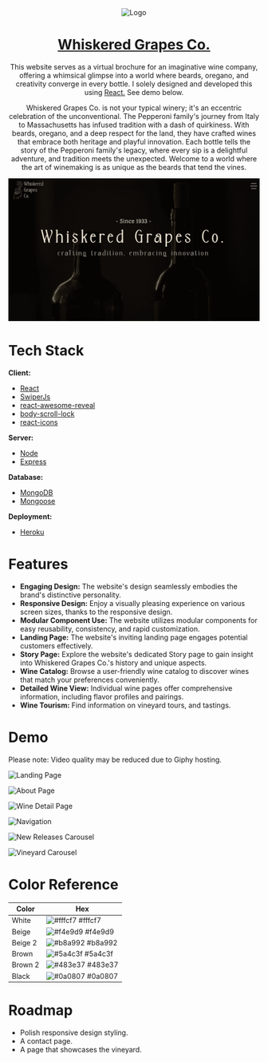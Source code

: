 <div align='center'>
    <Img alt='Logo' src='./public/favicon.ico' width='120px'/>
</div>
<h1 align='center'>
  <a href='https://whiskered-grapes-co-9786d5309a36.herokuapp.com/' target='_blank'>Whiskered Grapes Co.</a>
</h1>

<p align='center'>
  This website serves as a virtual brochure for an imaginative wine company, offering a whimsical glimpse into a world where beards, oregano, and creativity converge in every bottle. I solely designed and developed this using <a href='https://react.dev/' target='_blank'>React.</a> See demo below.
</p>

<p align='center'>
    Whiskered Grapes Co. is not your typical winery; it's an eccentric celebration of the unconventional. The Pepperoni family's journey from Italy to Massachusetts has infused tradition with a dash of quirkiness. With beards, oregano, and a deep respect for the land, they have crafted wines that embrace both heritage and playful innovation. Each bottle tells the story of the Pepperoni family's legacy, where every sip is a delightful adventure, and tradition meets the unexpected. Welcome to a world where the art of winemaking is as unique as the beards that tend the vines.
</p>
<div align='center'>
    <Img alt='App Screen Shot' src='./public/readme.png'>
</div>

# Tech Stack

**Client:**

- [React](https://react.dev/)
- [SwiperJs](https://swiperjs.com/)
- [react-awesome-reveal](https://react-awesome-reveal.morello.dev/)
- [body-scroll-lock](https://www.npmjs.com/package/body-scroll-lock)
- [react-icons](https://react-icons.github.io/react-icons/)

**Server:**

- [Node](https://nodejs.org/en)
- [Express](https://expressjs.com/)

**Database:**

- [MongoDB](https://www.mongodb.com/)
- [Mongoose](https://mongoosejs.com/)

**Deployment:**

- [Heroku](https://whiskered-grapes-co-9786d5309a36.herokuapp.com/)

# Features

- **Engaging Design:** The website's design seamlessly embodies the brand's distinctive personality.
- **Responsive Design:** Enjoy a visually pleasing experience on various screen sizes, thanks to the responsive design.
- **Modular Component Use:** The website utilizes modular components for easy reusability, consistency, and rapid customization.
- **Landing Page:** The website's inviting landing page engages potential customers effectively.
- **Story Page:** Explore the website's dedicated Story page to gain insight into Whiskered Grapes Co.'s history and unique aspects.
- **Wine Catalog:** Browse a user-friendly wine catalog to discover wines that match your preferences conveniently.
- **Detailed Wine View:** Individual wine pages offer comprehensive information, including flavor profiles and pairings.
- **Wine Tourism:** Find information on vineyard tours, and tastings.

# Demo

Please note: Video quality may be reduced due to Giphy hosting. 

![Landing Page](https://media.giphy.com/media/v1.Y2lkPTc5MGI3NjExY2t6bjhlbG1hd3A1eGYzZWJiend4MjF0OXNpbTVjYnpxdHE0ZW8ycCZlcD12MV9pbnRlcm5hbF9naWZfYnlfaWQmY3Q9Zw/uMRPlijyLpNFMh2gXh/giphy.gif)

![About Page](https://media.giphy.com/media/v1.Y2lkPTc5MGI3NjExeWJ5a3hmbXp0eWJpb3FqazF4NmVrNmtzMTJnMGVmYjFhMzMzNm9nZCZlcD12MV9pbnRlcm5hbF9naWZfYnlfaWQmY3Q9Zw/QxPwlHyWMPI52qZoCh/giphy.gif)

![Wine Detail Page](https://media.giphy.com/media/v1.Y2lkPTc5MGI3NjExMDhkdGRmYzBxMDBkZjkwdWpvcWdwNWsxejJ5c3I2OThtanB2czlvOSZlcD12MV9pbnRlcm5hbF9naWZfYnlfaWQmY3Q9Zw/ZBPpUEsMkcNztfFb8J/giphy.gif)

![Navigation](https://media.giphy.com/media/v1.Y2lkPTc5MGI3NjExYzNzOXhjM2RxYzBzNjZ5ZXJ4bXkzc3k1djlheW11Y2h6cTV6bjF2eSZlcD12MV9pbnRlcm5hbF9naWZfYnlfaWQmY3Q9Zw/CSgRYq3Z63DKh78fQX/giphy.gif)

![New Releases Carousel](https://media.giphy.com/media/v1.Y2lkPTc5MGI3NjExdnM2dDVnN3pxaHJodzJqMjQya292dDB5aHplajlscDZ2MzNrYnRudCZlcD12MV9pbnRlcm5hbF9naWZfYnlfaWQmY3Q9Zw/B1gWmVPwFiwaGHPtB7/giphy.gif)

![Vineyard Carousel](https://media.giphy.com/media/v1.Y2lkPTc5MGI3NjExM21kMWR0dXN2cnFkaWYxemFmZHUzenN4NGlkd2t3czZvaWFnOXZ3ZiZlcD12MV9pbnRlcm5hbF9naWZfYnlfaWQmY3Q9Zw/SRhyk05sO4I67XayN8/giphy.gif)


# Color Reference

| Color        | Hex                                                              |
| ------------ | ---------------------------------------------------------------- |
| White       | ![#fffcf7](https://via.placeholder.com/10/fffcf7?text=+) #fffcf7 |
| Beige | ![#f4e9d9](https://via.placeholder.com/10/f4e9d9?text=+) #f4e9d9 |
| Beige 2   | ![#b8a992](https://via.placeholder.com/10/b8a992?text=+) #b8a992 |
| Brown   | ![#5a4c3f](https://via.placeholder.com/10/5a4c3f?text=+) #5a4c3f |
| Brown 2 | ![#483e37](https://via.placeholder.com/10/483e37?text=+) #483e37 |
| Black        | ![#0a0807](https://via.placeholder.com/10/0a0807?text=+) #0a0807 |

# Roadmap

- Polish responsive design styling.
- A contact page.
- A page that showcases the vineyard.
